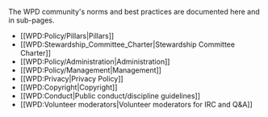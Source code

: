 The WPD community's norms and best practices are documented here and in sub-pages.

* [[WPD:Policy/Pillars|Pillars]]
* [[WPD:Stewardship_Committee_Charter|Stewardship Committee Charter]]
* [[WPD:Policy/Administration|Administration]]
* [[WPD:Policy/Management|Management]]
* [[WPD:Privacy|Privacy Policy]]
* [[WPD:Copyright|Copyright]]
* [[WPD:Conduct|Public conduct/discipline guidelines]]
* [[WPD:Volunteer moderators|Volunteer moderators for IRC and Q&A]]